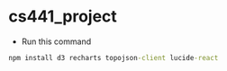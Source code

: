 # cs441_project

- Run this command 
```cmd
npm install d3 recharts topojson-client lucide-react
```
